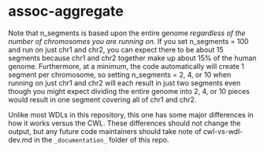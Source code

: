 # assoc-aggregate

Note that n_segments is based upon the entire genome *regardless of the number of chromosomes you are running on.* If you set n_segments = 100 and run on just chr1 and chr2, you can expect there to be about 15 segments because chr1 and chr2 together make up about 15% of the human genome. Furthermore, at a minimum, the code automatically will create 1 segment per chromosome, so setting n_segments = 2, 4, or 10 when running on just chr1 and chr2 will each result in just two segments even though you might expect dividing the entire genome into 2, 4, or 10 pieces would result in one segment covering all of chr1 and chr2.

Unlike most WDLs in this repository, this one has some major differences in how it works versus the CWL. These differences should not change the output, but any future code maintainers should take note of cwl-vs-wdl-dev.md in the `_documentation_` folder of this repo.